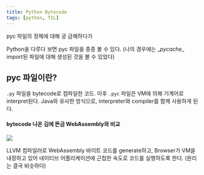 ```yaml
---
title: Python Bytecode
tags: [python, TIL]
---
```


pyc 파일의 정체에 대해 궁
금해하다가
<!--more-->

Python을 다루다 보면 pyc 파일을 종종 볼 수 있다. (나의 경우에는 \__pycache__ import된 파일에 대해 생성된 것을 볼 수 있었다)

## pyc 파일이란?

`.py` 파일을 bytecode로 컴파일한 코드. 이후 `.pyc` 파일은 VM에 의해 기계어로 interpret된다. Java와 유사한 방식으로, interpreter와 compiler를 함께 사용하게 된다.

#### bytecode 나온 김에 뜬금 WebAssembly와 비교
![](https://d2.naver.com/content/images/2017/04/helloworld-1570-1571-04.png)

LLVM 컴파일러로 WebAssembly 바이트 코드를 generate하고, Browser가 VM을 내장하고 있어 네이티브 어플리케이션에 근접한 속도로 코드를 실행하도록 한다. (원리는 결국 비슷하다)